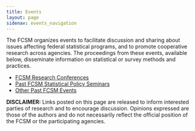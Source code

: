 ```yaml
---
title: Events
layout: page
sidenav: events_navigation
---
```

<p>The FCSM organizes events to facilitate discussion and sharing about issues affecting federal statistical programs, and to promote cooperative research across agencies.  The proceedings from these events, available below, disseminate information on statistical or survey methods and practices. </p>
<ul>
  <li><a href="resources/research.html">FCSM Research Conferences</a></li>
  <li><a href="resources/statisticalPolicySeminars.html">Past FCSM Statistical Policy Seminars</a></li>
  <li><a href="past-events.html">Other Past FCSM Events</a></li>
</ul>

<p><b>DISCLAIMER:</b> Links posted on this page are released to inform interested parties of research and to encourage discussion. Opinions expressed are those of the authors and do not necessarily reflect the official position of the FCSM or the participating agencies. </p>
